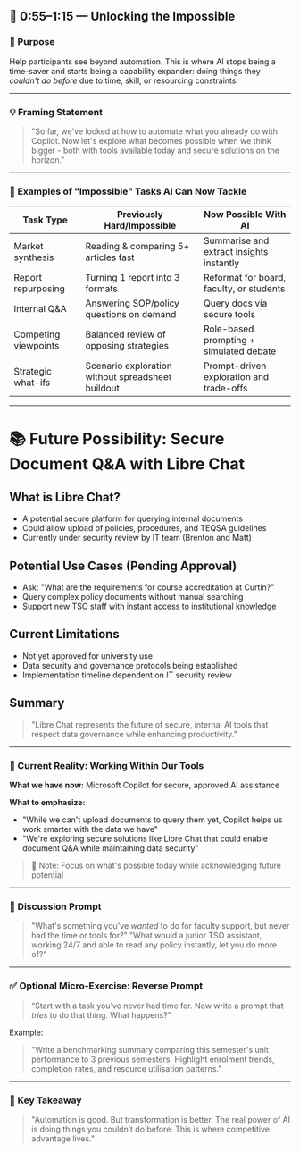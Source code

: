 ## 🌟 0:55–1:15 — Unlocking the Impossible

### 🌟 Purpose

Help participants see beyond automation. This is where AI stops being a time-saver and starts being a capability expander: doing things they *couldn't do before* due to time, skill, or resourcing constraints.

---

### 💡 Framing Statement

> "So far, we've looked at how to automate what you already do with Copilot. Now let's explore what becomes possible when we think bigger - both with tools available today and secure solutions on the horizon."

---

### 🧠 Examples of "Impossible" Tasks AI Can Now Tackle

| Task Type            | Previously Hard/Impossible                        | Now Possible With AI                     |
| -------------------- | ------------------------------------------------- | ---------------------------------------- |
| Market synthesis     | Reading & comparing 5+ articles fast              | Summarise and extract insights instantly |
| Report repurposing   | Turning 1 report into 3 formats                   | Reformat for board, faculty, or students |
| Internal Q\&A        | Answering SOP/policy questions on demand          | Query docs via secure tools              |
| Competing viewpoints | Balanced review of opposing strategies            | Role-based prompting + simulated debate  |
| Strategic what-ifs   | Scenario exploration without spreadsheet buildout | Prompt-driven exploration and trade-offs |

---

# 📚 Future Possibility: Secure Document Q&A with Libre Chat

## What is Libre Chat?
- A potential secure platform for querying internal documents
- Could allow upload of policies, procedures, and TEQSA guidelines
- Currently under security review by IT team (Brenton and Matt)

## Potential Use Cases (Pending Approval)
- Ask: "What are the requirements for course accreditation at Curtin?"
- Query complex policy documents without manual searching
- Support new TSO staff with instant access to institutional knowledge

## Current Limitations
- Not yet approved for university use
- Data security and governance protocols being established
- Implementation timeline dependent on IT security review

## Summary
> "Libre Chat represents the future of secure, internal AI tools that respect data governance while enhancing productivity."


---

### 🤖 Current Reality: Working Within Our Tools


**What we have now:** Microsoft Copilot for secure, approved AI assistance

**What to emphasize:**

* "While we can't upload documents to query them yet, Copilot helps us work smarter with the data we have"
* "We're exploring secure solutions like Libre Chat that could enable document Q&A while maintaining data security"

> 📅 Note: Focus on what's possible today while acknowledging future potential

---

### 🧠 Discussion Prompt

> "What's something you've *wanted* to do for faculty support, but never had the time or tools for?"
> "What would a junior TSO assistant, working 24/7 and able to read any policy instantly, let you do more of?"

---

### ✅ Optional Micro-Exercise: Reverse Prompt

> “Start with a task you’ve never had time for. Now write a prompt that *tries* to do that thing. What happens?”

Example:

> "Write a benchmarking summary comparing this semester's unit performance to 3 previous semesters. Highlight enrolment trends, completion rates, and resource utilisation patterns."

---

### 🔹 Key Takeaway

> "Automation is good. But transformation is better. The real power of AI is doing things you couldn’t do before. This is where competitive advantage lives."


